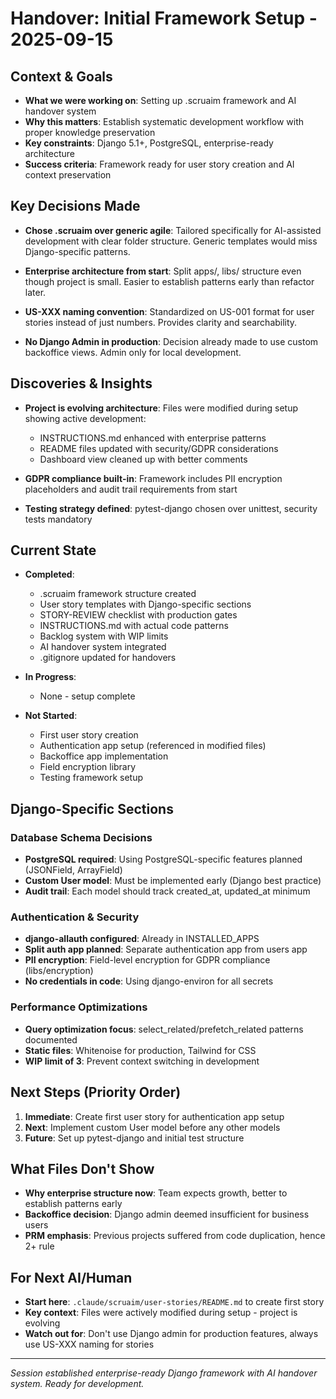 # Handover: Initial Framework Setup - 2025-09-15

## Context & Goals
- **What we were working on**: Setting up .scruaim framework and AI handover system
- **Why this matters**: Establish systematic development workflow with proper knowledge preservation
- **Key constraints**: Django 5.1+, PostgreSQL, enterprise-ready architecture
- **Success criteria**: Framework ready for user story creation and AI context preservation

## Key Decisions Made

- **Chose .scruaim over generic agile**: Tailored specifically for AI-assisted development with clear folder structure. Generic templates would miss Django-specific patterns.

- **Enterprise architecture from start**: Split apps/, libs/ structure even though project is small. Easier to establish patterns early than refactor later.

- **US-XXX naming convention**: Standardized on US-001 format for user stories instead of just numbers. Provides clarity and searchability.

- **No Django Admin in production**: Decision already made to use custom backoffice views. Admin only for local development.

## Discoveries & Insights

- **Project is evolving architecture**: Files were modified during setup showing active development:
  - INSTRUCTIONS.md enhanced with enterprise patterns
  - README files updated with security/GDPR considerations
  - Dashboard view cleaned up with better comments

- **GDPR compliance built-in**: Framework includes PII encryption placeholders and audit trail requirements from start

- **Testing strategy defined**: pytest-django chosen over unittest, security tests mandatory

## Current State

- **Completed**:
  - .scruaim framework structure created
  - User story templates with Django-specific sections
  - STORY-REVIEW checklist with production gates
  - INSTRUCTIONS.md with actual code patterns
  - Backlog system with WIP limits
  - AI handover system integrated
  - .gitignore updated for handovers

- **In Progress**:
  - None - setup complete

- **Not Started**:
  - First user story creation
  - Authentication app setup (referenced in modified files)
  - Backoffice app implementation
  - Field encryption library
  - Testing framework setup

## Django-Specific Sections

### Database Schema Decisions
- **PostgreSQL required**: Using PostgreSQL-specific features planned (JSONField, ArrayField)
- **Custom User model**: Must be implemented early (Django best practice)
- **Audit trail**: Each model should track created_at, updated_at minimum

### Authentication & Security
- **django-allauth configured**: Already in INSTALLED_APPS
- **Split auth app planned**: Separate authentication app from users app
- **PII encryption**: Field-level encryption for GDPR compliance (libs/encryption)
- **No credentials in code**: Using django-environ for all secrets

### Performance Optimizations
- **Query optimization focus**: select_related/prefetch_related patterns documented
- **Static files**: Whitenoise for production, Tailwind for CSS
- **WIP limit of 3**: Prevent context switching in development

## Next Steps (Priority Order)

1. **Immediate**: Create first user story for authentication app setup
2. **Next**: Implement custom User model before any other models
3. **Future**: Set up pytest-django and initial test structure

## What Files Don't Show

- **Why enterprise structure now**: Team expects growth, better to establish patterns early
- **Backoffice decision**: Django admin deemed insufficient for business users
- **PRM emphasis**: Previous projects suffered from code duplication, hence 2+ rule

## For Next AI/Human

- **Start here**: `.claude/scruaim/user-stories/README.md` to create first story
- **Key context**: Files were actively modified during setup - project is evolving
- **Watch out for**: Don't use Django admin for production features, always use US-XXX naming for stories

---

*Session established enterprise-ready Django framework with AI handover system. Ready for development.*